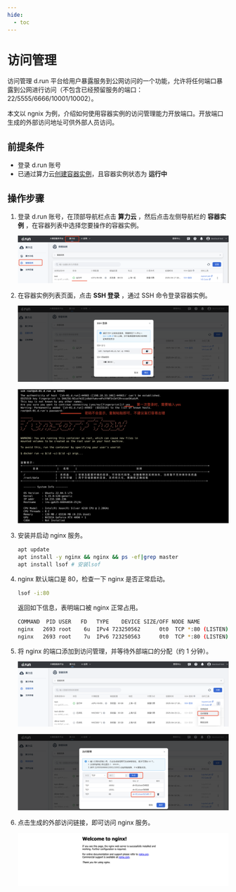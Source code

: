 ```yaml
---
hide:
  - toc
---
```


# 访问管理

访问管理 d.run 平台给用户暴露服务到公网访问的一个功能，允许将任何端口暴露到公网进行访问（不包含已经预留服务的端口：22/5555/6666/10001/10002）。

本文以 ngnix 为例，介绍如何使用容器实例的访问管理能力开放端口。开放端口生成的外部访问地址可供外部人员访问。

## 前提条件

- 登录 d.run 账号
- 已通过算力云[创建容器实例](https://docs.d.run/zestu/instance)，且容器实例状态为 **运行中**

## 操作步骤

1. 登录 d.run 账号，在顶部导航栏点击 __算力云__ ，然后点击左侧导航栏的 __容器实例__ ，在容器列表中选择您要操作的容器实例。

    ![容器实例列表](../images/ins1.png)

1. 在容器实例列表页面，点击 __SSH 登录__ ，通过 SSH 命令登录容器实例。

    ![SSH 登录1](../images/sshsecret.png)
    
    ![SSH 登录2](../images/terminal1.jpeg)

1. 安装并启动 nginx 服务。

    ```bash
    apt update
    apt install -y nginx && nginx && ps -ef|grep master
    apt install lsof # 安装lsof
    ```

1. nginx 默认端口是 80，检查一下 nginx 是否正常启动。

    ```bash
    lsof -i:80
    ```
    
    返回如下信息，表明端口被 nginx 正常占用。
    
    ```bash
    COMMAND  PID USER   FD   TYPE    DEVICE SIZE/OFF NODE NAME
    nginx   2693 root    6u  IPv4 723250562      0t0  TCP *:80 (LISTEN)
    nginx   2693 root    7u  IPv6 723250563      0t0  TCP *:80 (LISTEN)
    ```

1. 将 nginx 的端口添加到访问管理，并等待外部端口的分配（约 1 分钟）。

    ![开放端口2](../images/openport2.png)
    
    ![开放端口3](../images/openport3.png)

1. 点击生成的外部访问链接，即可访问 nginx 服务。

    ![nginx1](../images/NGINX1.png)
